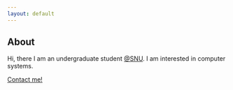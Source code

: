 ```yaml
---
layout: default
---
```


About
-----

Hi, there I am an undergraduate student [@SNU][snu].
I am interested in computer systems.

[Contact me!][contact]


[snu]: http://en.snu.ac.kr
[contact]: ./2018/06/17/contact-me.html
